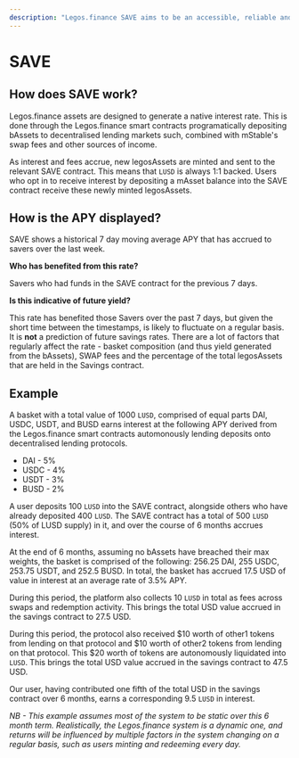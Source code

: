 ```yaml
---
description: "Legos.finance SAVE aims to be an accessible, reliable and high-yielding."
---
```


# SAVE

## **How does SAVE work?**

Legos.finance assets are designed to generate a native interest rate. This is done through the Legos.finance smart contracts programatically depositing bAssets to decentralised lending markets such, combined with mStable's swap fees and other sources of income.

As interest and fees accrue, new legosAssets are minted and sent to the relevant SAVE contract. This means that `LUSD` is always 1:1 backed. Users who opt in to receive interest by depositing a mAsset balance into the SAVE contract receive these newly minted legosAssets.

## How is the APY displayed?

SAVE shows a historical 7 day moving average APY that has accrued to savers over the last week.

**Who has benefited from this rate?**

Savers who had funds in the SAVE contract for the previous 7 days.

**Is this indicative of future yield?**

This rate has benefited those Savers over the past 7 days, but given the short time between the timestamps, is likely to fluctuate on a regular basis. It is **not** a prediction of future savings rates. There are a lot of factors that regularly affect the rate - basket composition \(and thus yield generated from the bAssets\), SWAP fees and the percentage of the total legosAssets that are held in the Savings contract.

## **Example**

A basket with a total value of 1000 `LUSD`, comprised of equal parts DAI, USDC, USDT, and BUSD earns interest at the following APY derived from the Legos.finance smart contracts automonously lending deposits onto decentralised lending protocols.

- DAI - 5%
- USDC - 4%
- USDT - 3%
- BUSD - 2%

A user deposits 100 `LUSD` into the SAVE contract, alongside others who have already deposited 400 `LUSD`. The SAVE contract has a total of 500 `LUSD` \(50% of LUSD supply\) in it, and over the course of 6 months accrues interest.

At the end of 6 months, assuming no bAssets have breached their max weights, the basket is comprised of the following: 256.25 DAI, 255 USDC, 253.75 USDT, and 252.5 BUSD. In total, the basket has accrued 17.5 USD of value in interest at an average rate of 3.5% APY.

During this period, the platform also collects 10 `LUSD` in total as fees across swaps and redemption activity. This brings the total USD value accrued in the savings contract to 27.5 USD.

During this period, the protocol also received $10 worth of other1 tokens from lending on that protocol and $10 worth of other2 tokens from lending on that protocol. This $20 worth of tokens are autonomously liquidated into `LUSD`. This brings the total USD value accrued in the savings contract to 47.5 USD.

Our user, having contributed one fifth of the total USD in the savings contract over 6 months, earns a corresponding 9.5 `LUSD` in interest.

_NB - This example assumes most of the system to be static over this 6 month term. Realistically, the Legos.finance system is a dynamic one, and returns will be influenced by multiple factors in the system changing on a regular basis, such as users minting and redeeming every day._
